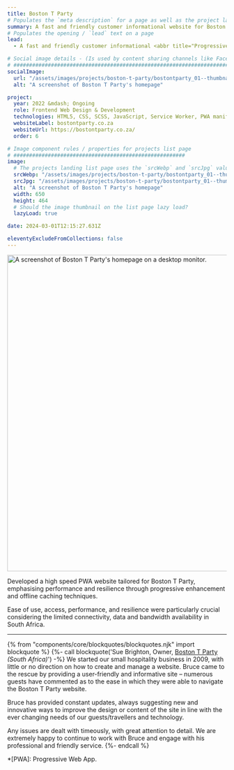 ```yaml
---
title: Boston T Party
# Populates the `meta description` for a page as well as the project landing page project-specific summary
summary: A fast and friendly customer informational website for Boston T Party's hospitality in South Africa.
# Populates the opening / `lead` text on a page
lead:
  - A fast and friendly customer informational <abbr title="Progressive Web App.">PWA</abbr> website for Boston T Party's hospitality business in South Africa.

# Social image details - (Is used by content sharing channels like Facebook, Twitter, WhatsApp, LinkedIn, RSS readers etc.)
# ##########################################################################################################################
socialImage:
  url: "/assets/images/projects/boston-t-party/bostontparty_01--thumbnail.jpg"
  alt: "A screenshot of Boston T Party's homepage"

project:
  year: 2022 &mdash; Ongoing
  role: Frontend Web Design & Development
  technologies: HTML5, CSS, SCSS, JavaScript, Service Worker, PWA manifest, Eleventy, Nunjucks, Jest, Rollup.js, Node.js, GitHub, Netlify, Photoshop.
  websiteLabel: bostontparty.co.za
  websiteUrl: https://bostontparty.co.za/
  order: 6

# Image component rules / properties for projects list page
# #######################################################
image:
  # The projects landing list page uses the `srcWebp` and `srcJpg` values
  srcWebp: "/assets/images/projects/boston-t-party/bostontparty_01--thumbnail.webp"
  srcJpg: "/assets/images/projects/boston-t-party/bostontparty_01--thumbnail.jpg"
  alt: "A screenshot of Boston T Party's homepage"
  width: 650
  height: 464
  # Should the image thumbnail on the list page lazy load?
  lazyLoad: true

date: 2024-03-01T12:15:27.631Z

eleventyExcludeFromCollections: false
---
```


<picture>
  <source srcset="/assets/images/projects/boston-t-party/bostontparty-homepage--lg-screen_01.webp" type="image/webp" media="(min-width: 768px)">
  <img src="/assets/images/projects/boston-t-party/bostontparty-homepage--sml-screen_01.webp" width="1068" height="726" alt="A screenshot of Boston T Party's homepage on a desktop monitor." loading="lazy" decoding="async">
</picture>

Developed a high speed PWA website tailored for Boston T Party, emphasising performance and resilience through progressive enhancement and offline caching techniques.

Ease of use, access, performance, and resilience were particularly crucial considering the limited connectivity, data and bandwidth availability in South Africa.

---
{% from "components/core/blockquotes/blockquotes.njk" import blockquote %}
{%- call blockquote('Sue Brighton, Owner, <a href="https://bostontparty.co.za/">Boston T Party</a> <em>(South Africa)</em>') -%}
  We started our small hospitality business in 2009, with little or no direction on how to create and manage a website. Bruce came to the rescue by providing a user-friendly and informative site – numerous guests have commented as to the ease in which they were able to navigate the Boston T Party website.

  Bruce has provided constant updates, always suggesting new and innovative ways to improve the design or content of the site in line with the ever changing needs of our guests/travellers and technology.

  Any issues are dealt with timeously, with great attention to detail. We are extremely happy to continue to work with Bruce and engage with his professional and friendly service.
{%- endcall %}

*[PWA]: Progressive Web App.

